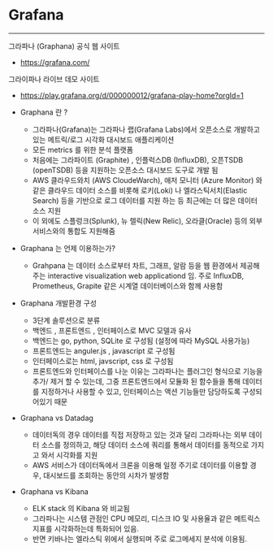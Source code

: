 # Grafana

---

그라파나 (Graphana) 공식 웹 사이트

- https://grafana.com/

그라이파나 라이브 데모 사이트

- https://play.grafana.org/d/000000012/grafana-play-home?orgId=1

* Graphana 란 ?

  - 그라파나(Grafana)는 그라파나 랩(Grafana Labs)에서 오픈소스로 개발하고 있는 메트릭/로그 시각화 대시보드 애플리케이션
  - 모든 metrics 를 위한 분석 플랫폼
  - 처음에는 그라파이트 (Graphite) , 인플럭스DB (InfluxDB), 오픈TSDB (openTSDB) 등을 지원하는 오픈소스 대시보드 도구로 개발 됨
  - AWS 클라우드와치 (AWS CloudeWarch), 애저 모니터 (Azure Monitor) 와 같은 클라우드 데이터 소스를 비롯해 로키(Loki) 나 엘라스틱서치(Elastic Search) 등을 기반으로 로그 데이터를 지원 하는 등 최근에는 더 많은 데이터 소스 지원
  - 이 외에도 스플렁크(Splunk), 뉴 렐릭(New Relic), 오라클(Oracle) 등의 외부서비스와의 통합도 지원해줌

* Graphana 는 언제 이용하는가?

  - Grahpana 는 데이터 소스로부터 차트, 그래프, 알람 등을 웹 환경에서 제공해주는 interactive visualization web applicationd 임. 주로 InfluxDB, Prometheus, Grapite 같은 시계열 데이터베이스와 함께 사용함

* Graphana 개발환경 구성

  - 3단계 솔루션으로 분류
  - 백엔드 , 프론트엔드 , 인터페이스로 MVC 모델과 유사
  - 백엔드는 go, python, SQLite 로 구성됨 (설정에 따라 MySQL 사용가능)
  - 프론트엔드는 anguler.js , javascript 로 구성됨
  - 인터페이스로는 html, javscript, css 로 구성됨
  - 프론트엔드와 인터페이스를 나눈 이유는 그라파나는 플러그인 형식으로 기능을 추가/ 제거 할 수 있는데, 그중 프론트엔드에서 모듈화 된 함수들을 통해 데이터를 지정하거나 사용할 수 있고, 인터페이스는 액션 기능들만 담당하도록 구성되어있기 때문

* Graphana vs Datadag

  - 데이터독의 경우 데이터를 직접 저장하고 있는 것과 달리 그라파나는 외부 데이터 소스를 정의하고, 해당 데이터 소스에 쿼리를 통해서 데이터를 동적으로 가지고 와서 시각화를 지원
  - AWS 서비스가 데이터독에서 크론을 이용해 일정 주기로 데이터를 이용할 경우, 대시보드를 조회하는 동안의 시차가 발생함

* Graphana vs Kibana

  - ELK stack 의 Kibana 와 비교됨
  - 그라파나는 시스템 관점인 CPU 메모리, 디스크 IO 및 사용율과 같은 메트릭스 지표를 시각화하는데 특화되어 있음.
  - 반면 키바나는 엘라스틱 위에서 실행되며 주로 로그메세지 분석에 이용됨.
